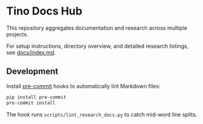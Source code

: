 # Tino Docs Hub

This repository aggregates documentation and research across multiple projects.

For setup instructions, directory overview, and detailed research listings, see [docs/index.md](docs/index.md).

## Development

Install [pre-commit](https://pre-commit.com/) hooks to automatically lint Markdown files:

```bash
pip install pre-commit
pre-commit install
```

The hook runs `scripts/lint_research_docs.py` to catch mid-word line splits.

